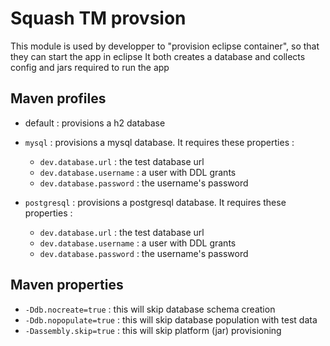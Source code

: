 Squash TM provsion
==================

This module is used by developper to "provision eclipse container", so that they can start the app in eclipse
It both creates a database and collects config and jars required to run the app

Maven profiles
--------------

* default : provisions a h2 database

* `mysql` : provisions a mysql database. It requires these properties :
	* `dev.database.url` : the test database url
	* `dev.database.username` : a user with DDL grants
	* `dev.database.password` : the username's password
	
* `postgresql` : provisions a postgresql database. It requires these properties :
	* `dev.database.url` : the test database url
	* `dev.database.username` : a user with DDL grants
	* `dev.database.password` : the username's password
	

Maven properties
----------------

* `-Ddb.nocreate=true` : this will skip database schema creation
* `-Ddb.nopopulate=true` : this will skip database population with test data
* `-Dassembly.skip=true` : this will skip platform (jar) provisioning